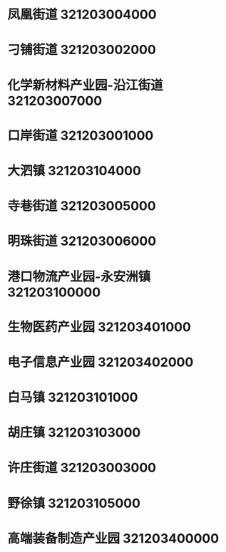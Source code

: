# 凤凰街道 321203004000
# 刁铺街道 321203002000
# 化学新材料产业园-沿江街道 321203007000
# 口岸街道 321203001000
# 大泗镇 321203104000
# 寺巷街道 321203005000
# 明珠街道 321203006000
# 港口物流产业园-永安洲镇 321203100000
# 生物医药产业园 321203401000
# 电子信息产业园 321203402000
# 白马镇 321203101000
# 胡庄镇 321203103000
# 许庄街道 321203003000
# 野徐镇 321203105000
# 高端装备制造产业园 321203400000
